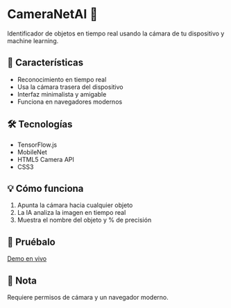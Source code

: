 # CameraNetAI 👀

Identificador de objetos en tiempo real usando la cámara de tu dispositivo y machine learning.

## 🚀 Características

- Reconocimiento en tiempo real
- Usa la cámara trasera del dispositivo
- Interfaz minimalista y amigable
- Funciona en navegadores modernos

## 🛠 Tecnologías

- TensorFlow.js
- MobileNet
- HTML5 Camera API
- CSS3

## 💡 Cómo funciona

1. Apunta la cámara hacia cualquier objeto
2. La IA analiza la imagen en tiempo real
3. Muestra el nombre del objeto y % de precisión

## 📱 Pruébalo

[Demo en vivo](https://tuusuario.github.io/CameraNetAI)

## 📝 Nota

Requiere permisos de cámara y un navegador moderno.